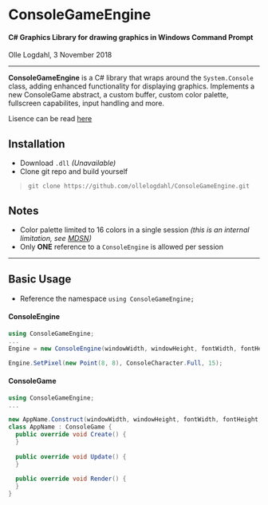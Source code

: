 # ConsoleGameEngine
#### C# Graphics Library for drawing graphics in Windows Command Prompt
Olle Logdahl, 3 November 2018

---
**ConsoleGameEngine** is a C# library that wraps around the `System.Console` class, adding enhanced functionality for displaying graphics. Implements a new ConsoleGame abstract, a custom buffer, custom color palette, fullscreen capabilites, input handling and more.

Lisence can be read [here](../UNLISENCE)

## Installation
- Download `.dll` *(Unavailable)*
- Clone git repo and build yourself
> `git clone https://github.com/ollelogdahl/ConsoleGameEngine.git`

## Notes
- Color palette limited to 16 colors in a single session *(this is an internal limitation, see [MDSN](https://docs.microsoft.com/en-us/windows/console/console-screen-buffer-infoex))*
- Only **ONE** reference to a `ConsoleEngine` is allowed per session
---

## Basic Usage
- Reference the namespace `using ConsoleGameEngine;`
#### ConsoleEngine

```c#
using ConsoleGameEngine;
...
Engine = new ConsoleEngine(windowWidth, windowHeight, fontWidth, fontHeight);

Engine.SetPixel(new Point(8, 8), ConsoleCharacter.Full, 15);

```


#### ConsoleGame
```c#
using ConsoleGameEngine;
...

new AppName.Construct(windowWidth, windowHeight, fontWidth, fontHeight, FramerateMode.Unlimited);
class AppName : ConsoleGame {
  public override void Create() {
  }
  
  public override void Update() {
  }
  
  public override void Render() {
  }
}
```
